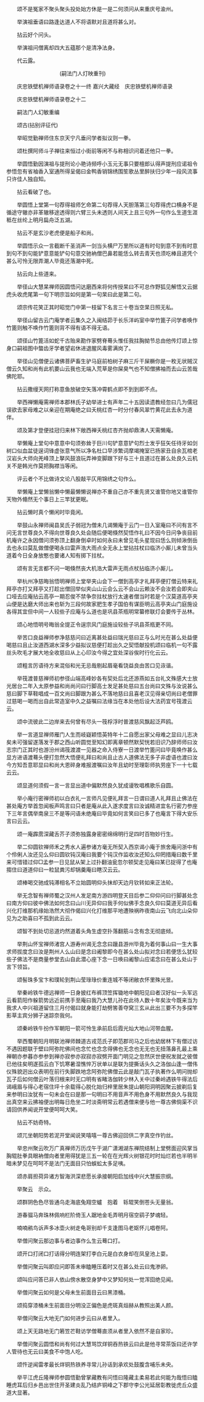 <!-- { "loadSidebar": true } -->
　　颂不是冤家不聚头聚头投处始方休是一是二何须问从来重庆号渝州。

　　举演祖垂语曰路逢达道人不将语默对且道将甚么对。

　　拈云好个问头。

　　举演祖问僧离却四大五蕴那个是清净法身。

　　代云露。

　　　　　　　　　　(嗣法门人灯映重刊)

　　庆忠铁壁机禅师语录卷之十一终
嘉兴大藏经　庆忠铁壁机禅师语录


　　庆忠铁壁机禅师语录卷之十二

　　嗣法门人幻敏重编

　　颂古(拈别评征代)

　　举昭觉勤禅师住东京天宁凡垂问学者拟议则一拳。

　　颂杜撰阿师斗子禅往来恒过小街前等闲不与称相识问着还他只一拳。

　　举圆悟勤因演祖与提刑论小艳诗频呼小玉元无事只要檀郎认得声提刑应诺祖令参悟忽有省袖香入室通所得呈偈曰金鸭香销锦绣围笙歌丛里醉扶归少年一段风流事只许佳人独自知。

　　拈云看破了也。

　　举圆悟上堂第一句荐得祖师乞命第二句荐得人天胆落第三句荐得虎口横身不是循途守辙亦非革辙移途透得则六臂三头未透则人间天上且三句外一句作么生道生涯秪在丝纶上明月扁舟泛五湖。

　　拈云不是玄沙老虎便是船子和尚。

　　举圆悟示众一言截断千圣消声一剑当头横尸万里所以道有时句到意不到有时意到句不到句能铲意意能铲句句意交驰衲僧巴鼻若能恁么转去青天也须吃棒且道凭个甚么可怜无限弄潮人毕竟还落潮中死。

　　拈云向上些道来。

　　举径山大慧杲禅师因圆悟问达磨西来将何传授杲曰不可总作野狐见解悟又云据虎头收虎尾第一句下明宗旨如何是第一句杲曰此是第二句。

　　颂宗传花笑正其时昭觉门中第一枝留下名言三十卷当空杲日照无私。

　　举径山留古云门庵学者云集久之入闽结茆于长乐洋屿室中举竹篦子问学者唤作竹篦则触不唤作竹篦则背不得有语不得无语。

　　颂径山竹篦活如蛇千古贻来勘作家劈脊蓦头惟任我拄胸拗节总由他传灯颂上惊身口嗣祖图中螫齿牙学者望岩休进退腥风毒雾满岗了。

　　举径山见僧便云诸佛菩萨畜生驴马庭前柏树子麻三斤干屎橛你是一枚无状贼汉僧云久知和尚有此机要山云我也无端入荒草是你屎臭气也不知僧拂袖而去山云苦哉佛陀耶。

　　拈云撒缦天网打称意鱼放破空矢落冲霄鹤点即不到到即不点。

　　举西禅懒庵需禅师本郡林氏子幼举进士有声年二十五因读遗教经忽曰几为儒冠误欲去家母难之以亲迎在期庵绝之曰夭桃红杏一时分付春风翠竹黄花此去永为道伴。

　　颂及第才登便挂冠归来林下敞西禅夭桃红杏齐抛却鼎沸人天需懒庵。

　　举懒庵上堂句中意意中句须弥耸于巨川句铲意意铲句烈士发乎狂矢任待牙如剑树口似血盆徒逞词锋虚张意气所以净名杜口早涉繁词摩竭掩室已扬家丑自余瓦棺老汉岩头大师向羌峰顶上拏风鼓浪玩弄神变脚跟下好与三十且道过在甚么处良久云机关不是韩光作莫把胸襟当等闲。

　　评云者个不比做诗文论八股敲平仄用锦绣之句作么。

　　举懒庵上堂懒翁懒中懒最懒懒说禅亦不重自己亦不重先贤又谁管你地又谁管你天物外翛然无个事日上三竿犹更眠。

　　拈云懒时真个懒闲时毕竟闲。

　　举鼓山永禅师闽县吴氏子弱冠为僧未几谒懒庵于云门一日入室庵曰不问有言不问无言世尊良久不得向世尊良久处会随后便喝倏然契悟作礼曰不因今日问争丧目前机庵许之永因僧问须弥顶上翻身倒卓时如何永曰未曾见毛头星现曰恁么则倾湫倒岳去也永曰莫乱做僧便喝永曰雷声浩大雨点全无永上堂拈拄杖曰临济小厮儿未曾当头道着今日全身放憨也要诸人知有掷下拄杖。

　　颂有言无言都不问一喝倏然丧大机浩大雷声无雨点杖拈临济小厮儿。

　　举杭州净慈晦翁悟明禅师上堂举夹山会下一僧到高亭才礼拜亭便打僧云特来礼拜亭亦打又拜亭又打趁出僧回举似夹山山云会么云不会山云赖汝不会汝若会即夹山口哑去应庵拈云高亭一期忍俊不禁争奈拄杖放行太速者僧当时若是个汉莫道高亭夹山便是达磨大师出来也斩为三段何故家肥生孝子国伯有谋臣明云高亭夹山门庭施设各得其宜但中间一人较些子应庵与么道也是巩县茶瓶明常纂修联灯会要传于丛林。

　　颂心地悟明号晦翁全提正令逞宗风门庭施设较些子巩县茶瓶更不同。

　　举苦口良益禅师参净慈慈问曰近离甚处益曰瑞光慈曰正与么时光在甚么处益便喝慈曰且止汝道西湖水深多少益拟议慈便打趁出久之契悟献投机颂曰临机一句不露丝头吹毛才展大地全收慈曰从上心印汝今得之宜处深谷俟时行化云云。

　　颂粗言厉语待方来混俗和光无忌哉剔起眉毫看饶益良由苦口见诙谐。

　　举筏渡普慈禅师初参径山端高峰妙各有契处后北还游燕如五台礼文殊感大士放光居台二年入太原参益和尚尚问曰行脚高士发足甚处慈曰五台尚曰文殊与汝说甚么慈曰脚下草鞋唱成一百文尚曰脚跟为甚么不落地慈曰且喜老汉见得亲切尚曰老僧罪过慈喝一喝而出自此常造室中久之益嘱曰法缘当在本处他后设大法药宜号筏渡云云。

　　颂中流彼此二边岸来去何曾有尽头一筏桴浮时普渡慈风飘起泛芦鸥。

　　举一言道显禅师雁门人生而岐嶷颖悟英特年十二自愿出家父母难之显曰儿志决矣未可强留遂落发于郡之西山听圆觉至知幻即离章顿然默契恍若旧识乃辞师师曰汝志宗门正其时也游汾州谒筏渡渡一见器之命入侍寮一日渡举竹篦问曰毕竟唤作甚么显方进语渡蓦头便打忽然大悟便礼拜曰和尚且止古人道佛法无多子非虚语也渡曰汝今方知吾意耶显曰和尚大恩碎身难报渡嘱曰汝年且幼时至理彰师执劳座下一十七载云云。

　　颂显道何须假一言一言显出道中偏默然良久犹成谩牧唱樵歌乐自圆。

　　举小庵行密禅师初以白衣礼一言师凡见便礼拜言一日谓曰道人礼拜且止佛法在甚处庵方举首忽闻板声鸣言曰只者是庵从此入遂求度言曰汝诚精进宜名行密力参座下三年言偶举南泉三不是等问语未绝庵曰毕竟如何言笑曰已多了也庵言下得大安乐言曰云云。

　　颂一庵霹雳深藏舌芥子须弥独露身密密绵绵明行足四时百物妙行生。

　　举二仰圆钦禅师禾之秀水人遍参诸方毫无所契入西京谒小庵于旅舍庵问浙中有个伶俐人汝还见么仰曰圆钦钝汉庵曰我要个钝汉作监收汝还知么仰罔措庵曰数千里来可惜错过仰□孟参一日见鼠从架上过扑翻油瓮忽尔顿契走见庵曰某已捉得了也庵搊住曰道道仰曰一粒鼠粪污却锅羹庵曰瞎汉云云。

　　颂棒喝交驰成钝滞相名不立始圆明仰头抹却天边月钦转如来正法轮。

　　举无念智有禅师蜀之汉州人发足南方游四明登天目后参二仰仰问曰行脚甚处念曰南方仰曰彼中佛法如何念曰山川无异仰曰我手何似佛手念良久仰曰莫道无异后看兴化打维那机缘始浩然大彻作偈曰兴化打维那平地遭殃祸昨夜南山云飞向北山朵仰见为之助喜曰不孤到此云云。

　　颂智不到处切忌道灼然道着头角生虚空扑落翻筋斗念有念无彻底倾。

　　举荆山怀宝禅师渚宫人游寿州谒无念念曰躐县游州毕竟为着何事山曰一生大事求师拔度念曰汝是荆州人么山曰是念曰阇黎即今在甚么处山拟对念曰若便恁么犹较些子佛法不是商量参堂去山自此潜心座下念一日唤曰阇黎山应诺念曰在甚么处山于言下领旨。

　　颂髻珠多宝卞和璞轮到荆山莹琭琭价重连城不等闭敝衣怀里殊光昱。

　　举秦岭铁牛德远禅师一日身披红布裤顶笠挥锄地中朝阳见曰者汉好似一头军远云看箭阳作躲箭势远近前携手至庵曰我乃大慧儿孙在此待人数十年矣汝今既来当为我求人中兴祖道留住三月付偈曰就身能打劫劈筈善夺窝三玄从此出三要不为多探竿影草主宾分狮子迷踪奈我何。

　　颂秦岭铁牛扮作军朝阳一箭可怜生承前启后霞光灿大地山河带血腥。

　　举西蜀朝阳月明联池禅师棘道古戎范氏子即范郡司马之后也幼居林下有僧过访不遇因题联于壁曰阿弥陀佛间也念忙也念念得佛也无念也无无也无扭落鼻孔最上乘禅朝亦参暮亦参参到禅亦寂参亦寂寂亦寂劈开面门明见之忽然厌世便祝发就之彼僧已他往矣明遂孤云白下饥寒暑湿憔悴万状单以是联为提撕话头久之洛伽山逢一僧伟仪殊貌迥出众表明在前行失脚跌地念阿弥陀佛僧云此是敲门瓦子执著作么明问抛却瓦子后如何僧云叶落归根来时无口明有省睹洛伽转少林入关中过秦岭遇铁牛得法后谒峨眉与得心老宿住坪十余载得心脱化始归梓里居朱提山朝阳洞明因聚云披剃后复来参明曰汝犹有一句未会在曰是那一句明曰不用音声不用色身不用默然良久与我现出真空来云拂袖便出明每日危坐二时淡斋明常云若遇僧来便与他一尊古佛倘渠不识请回供养闻说开堂便呵呵大笑。

　　拈云不妨奇特。

　　颂兀坐朝阳势若泥开堂闻说笑嘻嘻一尊古佛迎回供二字真空作钓丝。

　　举忠州聚云吹万广真禅师万历戊午于湖广潇湘湖东禅院结制上堂劈面迎风掌当胸辊肚拳具眼衲僧向者里用得犹是三五一轮在在光辉火树银花时时灿烂若也半明半暗未梦见在呵呵不是法门无面目只怕蜈蚣太多足咦。

　　颂赤肩担荷异诸方智海洪深悲愿长承接朝阳启加线中兴大慧振宗纲。

　　举聚云　示众。

　　颂群阴色色尽皆通乌走海底兔翔空蠦　抱着　轹辊笑倒苍头无量翁。

　　游春骝马奔珠林佩响栏阶倚玉人踞地金毛弄明月宿空鹞子梦魂轻。

　　喃喃鹇鸟诉声多冰壶火树走龟哥别却千支逢图马老妪怀儿唱卷阿。

　　举僧问聚云那边事与者边事作么生云蓦口打。

　　颂开口打闭口打话得分明连架打李白元是白衣身却在凤皇池上耍。

　　举僧问聚云叫即应问即答未审瞌睡压着时又在甚么处云曰鬼渗卵。

　　颂叫应问答已非人依山傍水散空身梦中又梦知何处一觉浑囵绝见闻。

　　举僧问聚云如何是父母未生前面目云曰黑漆桶。

　　颂捣穿漆桶未生前面目分明没正偏色是虎斑真烜赫从教照出美人颜。

　　举僧问聚云大地无门如何进步云曰从者里入。

　　颂上天无路地无门箬笠芒鞋访学僧蓦直须从者里入依然不是自家珍。

　　举僧问聚云圆悟和尚有何过大慧骂饮烊铜吞热铁云曰此是他寻常茶饭曰还许学人管待也无云曰美食不中饱人吃。

　　颂忤逆闻雷孝最长烊铜热铁养寻常儿孙话到承欢处鼓腹含哺乐未央。

　　举平江虎丘隆禅师参圆悟勤曾掌藏教有问悟曰隆藏主柔易若此何能为哉悟曰瞌睡虎耳后归乡邑出世住开圣建炎乱乃结庐铜峰之下郡守李公光延居彰教徙虎丘众盛道大显著。

